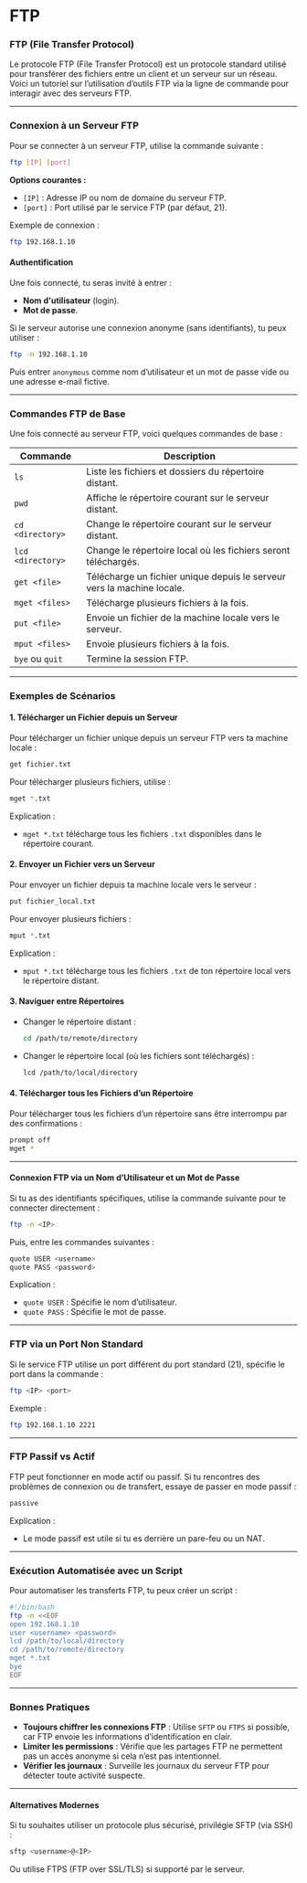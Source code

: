 # FTP

### **FTP (File Transfer Protocol)**

Le protocole FTP (File Transfer Protocol) est un protocole standard utilisé pour transférer des fichiers entre un client et un serveur sur un réseau. Voici un tutoriel sur l’utilisation d’outils FTP via la ligne de commande pour interagir avec des serveurs FTP.

***

### **Connexion à un Serveur FTP**

Pour se connecter à un serveur FTP, utilise la commande suivante :

```bash
ftp [IP] [port]
```

**Options courantes :**

* `[IP]` : Adresse IP ou nom de domaine du serveur FTP.
* `[port]` : Port utilisé par le service FTP (par défaut, 21).

Exemple de connexion :

```bash
ftp 192.168.1.10
```

#### **Authentification**

Une fois connecté, tu seras invité à entrer :

* **Nom d'utilisateur** (login).
* **Mot de passe**.

Si le serveur autorise une connexion anonyme (sans identifiants), tu peux utiliser :

```bash
ftp -n 192.168.1.10
```

Puis entrer `anonymous` comme nom d’utilisateur et un mot de passe vide ou une adresse e-mail fictive.

***

### **Commandes FTP de Base**

Une fois connecté au serveur FTP, voici quelques commandes de base :

| Commande          | Description                                                            |
| ----------------- | ---------------------------------------------------------------------- |
| `ls`              | Liste les fichiers et dossiers du répertoire distant.                  |
| `pwd`             | Affiche le répertoire courant sur le serveur distant.                  |
| `cd <directory>`  | Change le répertoire courant sur le serveur distant.                   |
| `lcd <directory>` | Change le répertoire local où les fichiers seront téléchargés.         |
| `get <file>`      | Télécharge un fichier unique depuis le serveur vers la machine locale. |
| `mget <files>`    | Télécharge plusieurs fichiers à la fois.                               |
| `put <file>`      | Envoie un fichier de la machine locale vers le serveur.                |
| `mput <files>`    | Envoie plusieurs fichiers à la fois.                                   |
| `bye` ou `quit`   | Termine la session FTP.                                                |

***

### **Exemples de Scénarios**

#### **1. Télécharger un Fichier depuis un Serveur**

Pour télécharger un fichier unique depuis un serveur FTP vers ta machine locale :

```bash
get fichier.txt
```

Pour télécharger plusieurs fichiers, utilise :

```bash
mget *.txt
```

Explication :

* `mget *.txt` télécharge tous les fichiers `.txt` disponibles dans le répertoire courant.

#### **2. Envoyer un Fichier vers un Serveur**

Pour envoyer un fichier depuis ta machine locale vers le serveur :

```bash
put fichier_local.txt
```

Pour envoyer plusieurs fichiers :

```bash
mput *.txt
```

Explication :

* `mput *.txt` télécharge tous les fichiers `.txt` de ton répertoire local vers le répertoire distant.

#### **3. Naviguer entre Répertoires**

*   Changer le répertoire distant :

    ```bash
    cd /path/to/remote/directory
    ```
*   Changer le répertoire local (où les fichiers sont téléchargés) :

    ```bash
    lcd /path/to/local/directory
    ```

#### **4. Télécharger tous les Fichiers d’un Répertoire**

Pour télécharger tous les fichiers d’un répertoire sans être interrompu par des confirmations :

```bash
prompt off
mget *
```

***

#### **Connexion FTP via un Nom d’Utilisateur et un Mot de Passe**

Si tu as des identifiants spécifiques, utilise la commande suivante pour te connecter directement :

```bash
ftp -n <IP>
```

Puis, entre les commandes suivantes :

```bash
quote USER <username>
quote PASS <password>
```

Explication :

* `quote USER` : Spécifie le nom d’utilisateur.
* `quote PASS` : Spécifie le mot de passe.

***

### **FTP via un Port Non Standard**

Si le service FTP utilise un port différent du port standard (21), spécifie le port dans la commande :

```bash
ftp <IP> <port>
```

Exemple :

```bash
ftp 192.168.1.10 2221
```

***

### **FTP Passif vs Actif**

FTP peut fonctionner en mode actif ou passif. Si tu rencontres des problèmes de connexion ou de transfert, essaye de passer en mode passif :

```bash
passive
```

Explication :

* Le mode passif est utile si tu es derrière un pare-feu ou un NAT.

***

### **Exécution Automatisée avec un Script**

Pour automatiser les transferts FTP, tu peux créer un script :

```bash
#!/bin/bash
ftp -n <<EOF
open 192.168.1.10
user <username> <password>
lcd /path/to/local/directory
cd /path/to/remote/directory
mget *.txt
bye
EOF
```

***

### **Bonnes Pratiques**

* **Toujours chiffrer les connexions FTP** : Utilise `SFTP` ou `FTPS` si possible, car FTP envoie les informations d’identification en clair.
* **Limiter les permissions** : Vérifie que les partages FTP ne permettent pas un accès anonyme si cela n’est pas intentionnel.
* **Vérifier les journaux** : Surveille les journaux du serveur FTP pour détecter toute activité suspecte.

***

#### **Alternatives Modernes**

Si tu souhaites utiliser un protocole plus sécurisé, privilégie SFTP (via SSH) :

```bash
sftp <username>@<IP>
```

Ou utilise FTPS (FTP over SSL/TLS) si supporté par le serveur.
